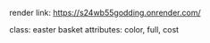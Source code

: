 

render link:
https://s24wb55godding.onrender.com/ 

class: easter basket
attributes: color, full, cost
